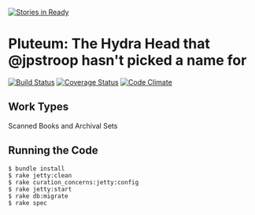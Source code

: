 [![Stories in Ready](https://badge.waffle.io/pulibrary/plum.png?label=ready&title=Ready)](https://waffle.io/pulibrary/plum)
# Pluteum: The Hydra Head that @jpstroop hasn't picked a name for

[![Build Status](https://travis-ci.org/pulibrary/pluteum.svg?branch=master)](https://travis-ci.org/pulibrary/pluteum)
[![Coverage Status](https://coveralls.io/repos/pulibrary/aardvark/badge.svg?branch=master)](https://coveralls.io/r/pulibrary/aardvark?branch=master)
[![Code Climate](https://codeclimate.com/github/pulibrary/pluteum/badges/gpa.svg)](https://codeclimate.com/github/pulibrary/pluteum)


## Work Types
Scanned Books and Archival Sets

## Running the Code

    $ bundle install
    $ rake jetty:clean
    $ rake curation_concerns:jetty:config
    $ rake jetty:start
    $ rake db:migrate
    $ rake spec
